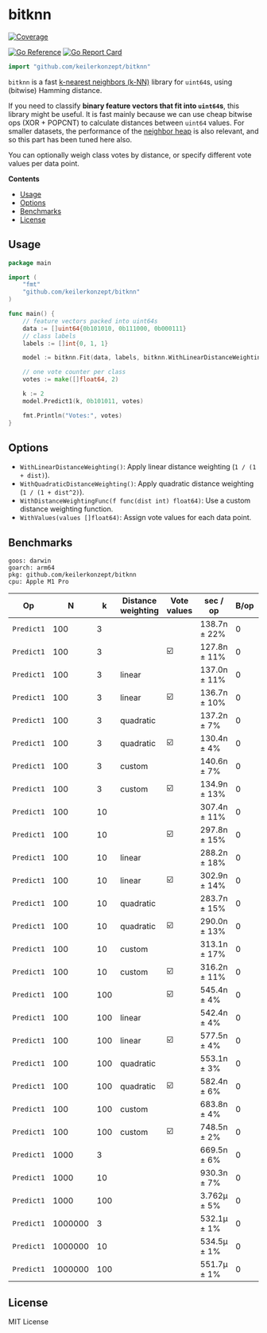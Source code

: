 # bitknn
[![Coverage](https://img.shields.io/badge/Coverage-100.0%25-brightgreen)](https://github.com/keilerkonzept/bitknn/actions/workflows/gocover.yaml)

[![Go Reference](https://pkg.go.dev/badge/github.com/keilerkonzept/bitknn.svg)](https://pkg.go.dev/github.com/keilerkonzept/bitknn)
[![Go Report Card](https://goreportcard.com/badge/github.com/keilerkonzept/bitknn)](https://goreportcard.com/report/github.com/keilerkonzept/bitknn)


```go
import "github.com/keilerkonzept/bitknn"
```

`bitknn` is a fast [k-nearest neighbors (k-NN)](https://en.wikipedia.org/wiki/K-nearest_neighbors_algorithm) library for `uint64`s, using (bitwise) Hamming distance.

If you need to classify **binary feature vectors that fit into `uint64`s**, this library might be useful. It is fast mainly because we can use cheap bitwise ops (XOR + POPCNT) to calculate distances between `uint64` values. For smaller datasets, the performance of the [neighbor heap](heap.go) is also relevant, and so this part has been tuned here also.

You can optionally weigh class votes by distance, or specify different vote values per data point.

**Contents**
- [Usage](#usage)
- [Options](#options)
- [Benchmarks](#benchmarks)
- [License](#license)

## Usage

```go
package main

import (
    "fmt"
    "github.com/keilerkonzept/bitknn"
)

func main() {
    // feature vectors packed into uint64s
    data := []uint64{0b101010, 0b111000, 0b000111}
    // class labels
    labels := []int{0, 1, 1}

    model := bitknn.Fit(data, labels, bitknn.WithLinearDistanceWeighting())

    // one vote counter per class
    votes := make([]float64, 2)

    k := 2
    model.Predict1(k, 0b101011, votes)

    fmt.Println("Votes:", votes)
}
```

## Options

- `WithLinearDistanceWeighting()`: Apply linear distance weighting (`1 / (1 + dist)`).
- `WithQuadraticDistanceWeighting()`: Apply quadratic distance weighting (`1 / (1 + dist^2)`).
- `WithDistanceWeightingFunc(f func(dist int) float64)`: Use a custom distance weighting function.
- `WithValues(values []float64)`: Assign vote values for each data point.

## Benchmarks

```
goos: darwin
goarch: arm64
pkg: github.com/keilerkonzept/bitknn
cpu: Apple M1 Pro
```

| Op         | N       | k   | Distance weighting | Vote values | sec / op     | B/op | allocs/op |
|------------|---------|-----|--------------------|-------------|--------------|------|-----------|
| `Predict1` | 100     | 3   |                    |             | 138.7n ± 22% | 0    | 0         |
| `Predict1` | 100     | 3   |                    | ☑️           | 127.8n ± 11% | 0    | 0         |
| `Predict1` | 100     | 3   | linear             |             | 137.0n ± 11% | 0    | 0         |
| `Predict1` | 100     | 3   | linear             | ☑️           | 136.7n ± 10% | 0    | 0         |
| `Predict1` | 100     | 3   | quadratic          |             | 137.2n ±  7% | 0    | 0         |
| `Predict1` | 100     | 3   | quadratic          | ☑️           | 130.4n ±  4% | 0    | 0         |
| `Predict1` | 100     | 3   | custom             |             | 140.6n ±  7% | 0    | 0         |
| `Predict1` | 100     | 3   | custom             | ☑️           | 134.9n ± 13% | 0    | 0         |
| `Predict1` | 100     | 10  |                    |             | 307.4n ± 11% | 0    | 0         |
| `Predict1` | 100     | 10  |                    | ☑️           | 297.8n ± 15% | 0    | 0         |
| `Predict1` | 100     | 10  | linear             |             | 288.2n ± 18% | 0    | 0         |
| `Predict1` | 100     | 10  | linear             | ☑️           | 302.9n ± 14% | 0    | 0         |
| `Predict1` | 100     | 10  | quadratic          |             | 283.7n ± 15% | 0    | 0         |
| `Predict1` | 100     | 10  | quadratic          | ☑️           | 290.0n ± 13% | 0    | 0         |
| `Predict1` | 100     | 10  | custom             |             | 313.1n ± 17% | 0    | 0         |
| `Predict1` | 100     | 10  | custom             | ☑️           | 316.2n ± 11% | 0    | 0         |
| `Predict1` | 100     | 100 |                    | ☑️           | 545.4n ±  4% | 0    | 0         |
| `Predict1` | 100     | 100 | linear             |             | 542.4n ±  4% | 0    | 0         |
| `Predict1` | 100     | 100 | linear             | ☑️           | 577.5n ±  4% | 0    | 0         |
| `Predict1` | 100     | 100 | quadratic          |             | 553.1n ±  3% | 0    | 0         |
| `Predict1` | 100     | 100 | quadratic          | ☑️           | 582.4n ±  6% | 0    | 0         |
| `Predict1` | 100     | 100 | custom             |             | 683.8n ±  4% | 0    | 0         |
| `Predict1` | 100     | 100 | custom             | ☑️           | 748.5n ±  2% | 0    | 0         |
| `Predict1` | 1000    | 3   |                    |             | 669.5n ±  6% | 0    | 0         |
| `Predict1` | 1000    | 10  |                    |             | 930.3n ±  7% | 0    | 0         |
| `Predict1` | 1000    | 100 |                    |             | 3.762µ ±  5% | 0    | 0         |
| `Predict1` | 1000000 | 3   |                    |             | 532.1µ ±  1% | 0    | 0         |
| `Predict1` | 1000000 | 10  |                    |             | 534.5µ ±  1% | 0    | 0         |
| `Predict1` | 1000000 | 100 |                    |             | 551.7µ ±  1% | 0    | 0         |

## License

MIT License

